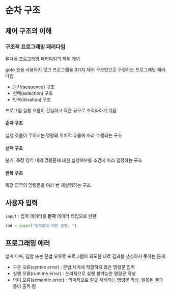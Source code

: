 # 순차 구조

## 제어 구조의 이해

### 구조적 프로그래밍 패러다임

절차적 프로그래밍 패러다임의 하위 개념 

goto 문을 사용하지 않고 프로그램을 3가지 제어 구조만으로 구성하는 프로그래밍 패러다임

* 순차(sequence) 구조
* 선택(selection) 구조
* 반복(iteration) 구조

프로그램 실행 흐름이 간결하고 작은 규모로 조직화하기 쉬움

#### 순차 구조

실행 흐름이 주어지는 명령의 위치적 흐름에 따라 수행되는 구조 

#### 선택 구조

분기. 특정 영역 내의 명령문에 대한 실행여부를 조건에 따라 결정하는 구조

#### 반복 구조

특정 영역의 명령문을 여러 번 재실행하는 구조

## 사용자 입력

`input` : 입력 데이터를 **문자** 데이터 타입으로 반환

```py
rad = input("입력값에 대한 설명: ")
```

## 프로그래밍 에러

설계 미숙, 결함 또는 문법 오류로 프로그램이 의도한 대로 결과를 생성하지 못하는 문제 

* 구문 오류(syntax error) : 문법 체계에 적합하지 않은 명령문 입력
* 실행 오류(runtime error) : 논리적으로 실행 불가능한 명령문 작성
* 의미 오류(semantic error) : 의미적으로 잘못 해석되는 명령문 작성. 잘못된 결과물이 출력 됨
